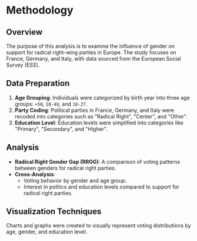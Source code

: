 <h1>Methodology</h1>

<h2>Overview</h2>
<p>The purpose of this analysis is to examine the influence of gender on support for radical right-wing parties in Europe. The study focuses on France, Germany, and Italy, with data sourced from the European Social Survey (ESS).</p>

<h2>Data Preparation</h2>
<ol>
    <li><strong>Age Grouping</strong>: Individuals were categorized by birth year into three age groups: <code>+50</code>, <code>28-49</code>, and <code>18-27</code>.</li>
    <li><strong>Party Coding</strong>: Political parties in France, Germany, and Italy were recoded into categories such as "Radical Right", "Center", and "Other".</li>
    <li><strong>Education Level</strong>: Education levels were simplified into categories like "Primary", "Secondary", and "Higher".</li>
</ol>

<h2>Analysis</h2>
<ul>
    <li><strong>Radical Right Gender Gap (RRGG)</strong>: A comparison of voting patterns between genders for radical right parties.</li>
    <li><strong>Cross-Analysis</strong>:
        <ul>
            <li>Voting behavior by gender and age group.</li>
            <li>Interest in politics and education levels compared to support for radical right parties.</li>
        </ul>
    </li>
</ul>

<h2>Visualization Techniques</h2>
<p>Charts and graphs were created to visually represent voting distributions by age, gender, and education level.</p>